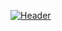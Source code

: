[![Header](https://raw.githubusercontent.com/stephanieraymos/<OWNER>/<OWNER>/readme_header.png "Header")](https://ibb.co/XJ6Nq2R)
<!--
**stephanieraymos/stephanieraymos** is a ✨ _special_ ✨ repository because its `README.md` (this file) appears on your GitHub profile.



